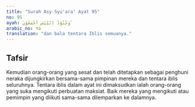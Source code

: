 ```yaml
---
title: "Surah Asy-Syu'ara' Ayat 95"
no: 95
ayah: وَجُنُوْدُ اِبْلِيْسَ اَجْمَعُوْنَ ۗ  
arabic_no: ٩٥
translation: "dan bala tentara Iblis semuanya."
---
```


## Tafsir

Kemudian orang-orang yang sesat dan telah ditetapkan sebagai penghuni neraka dijungkirkan bersama-sama pimpinan mereka dan tentara iblis seluruhnya. Tentara iblis dalam ayat ini dimaksudkan ialah orang-orang yang suka mengikuti perbuatan maksiat. Baik mereka yang mengikuti atau pemimpin yang diikuti sama-sama dilemparkan ke dalamnya.